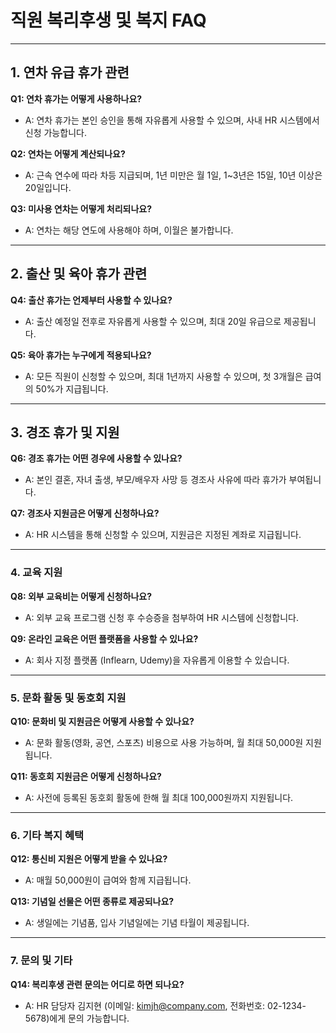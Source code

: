 # 직원 복리후생 및 복지 FAQ

---

## 1. 연차 유급 휴가 관련

**Q1: 연차 휴가는 어떻게 사용하나요?**  
- A: 연차 휴가는 본인 승인을 통해 자유롭게 사용할 수 있으며, 사내 HR 시스템에서 신청 가능합니다.

**Q2: 연차는 어떻게 계산되나요?**  
- A: 근속 연수에 따라 차등 지급되며, 1년 미만은 월 1일, 1~3년은 15일, 10년 이상은 20일입니다.

**Q3: 미사용 연차는 어떻게 처리되나요?**  
- A: 연차는 해당 연도에 사용해야 하며, 이월은 불가합니다.

---

## 2. 출산 및 육아 휴가 관련

**Q4: 출산 휴가는 언제부터 사용할 수 있나요?**  
- A: 출산 예정일 전후로 자유롭게 사용할 수 있으며, 최대 20일 유급으로 제공됩니다.

**Q5: 육아 휴가는 누구에게 적용되나요?**  
- A: 모든 직원이 신청할 수 있으며, 최대 1년까지 사용할 수 있으며, 첫 3개월은 급여의 50%가 지급됩니다.

---

## 3. 경조 휴가 및 지원

**Q6: 경조 휴가는 어떤 경우에 사용할 수 있나요?**  
- A: 본인 결혼, 자녀 출생, 부모/배우자 사망 등 경조사 사유에 따라 휴가가 부여됩니다.

**Q7: 경조사 지원금은 어떻게 신청하나요?**  
- A: HR 시스템을 통해 신청할 수 있으며, 지원금은 지정된 계좌로 지급됩니다.

---

### 4. 교육 지원

**Q8: 외부 교육비는 어떻게 신청하나요?**  
- A: 외부 교육 프로그램 신청 후 수승증을 첨부하여 HR 시스템에 신청합니다.  

**Q9: 온라인 교육은 어떤 플랫폼을 사용할 수 있나요?**  
- A: 회사 지정 플랫폼 (Inflearn, Udemy)을 자유롭게 이용할 수 있습니다.

---

### 5. 문화 활동 및 동호회 지원

**Q10: 문화비 및 지원금은 어떻게 사용할 수 있나요?**  
- A: 문화 활동(영화, 공연, 스포츠) 비용으로 사용 가능하며, 월 최대 50,000원 지원됩니다.

**Q11: 동호회 지원금은 어떻게 신청하나요?**  
- A: 사전에 등록된 동호회 활동에 한해 월 최대 100,000원까지 지원됩니다.

---

### 6. 기타 복지 혜택

**Q12: 통신비 지원은 어떻게 받을 수 있나요?**  
- A: 매월 50,000원이 급여와 함께 지급됩니다.

**Q13: 기념일 선물은 어떤 종류로 제공되나요?**  
- A: 생일에는 기념품, 입사 기념일에는 기념 타월이 제공됩니다.

---

### 7. 문의 및 기타

**Q14: 복리후생 관련 문의는 어디로 하면 되나요?**  
- A: HR 담당자 김지현 (이메일: kimjh@company.com, 전화번호: 02-1234-5678)에게 문의 가능합니다.